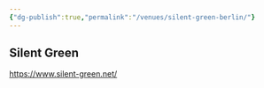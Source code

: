 ```yaml
---
{"dg-publish":true,"permalink":"/venues/silent-green-berlin/"}
---
```


## Silent Green
https://www.silent-green.net/